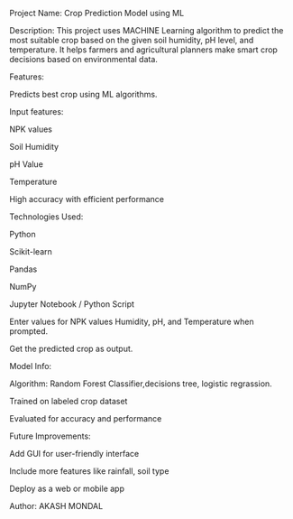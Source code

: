 Project Name: Crop Prediction Model using ML

Description:
This project uses MACHINE Learning algorithm to predict the most suitable crop based on the given soil humidity, pH level, and temperature. It helps farmers and agricultural planners make smart crop decisions based on environmental data.

Features:

Predicts best crop using ML algorithms.

Input features:

NPK values

Soil Humidity

pH Value

Temperature

High accuracy with efficient performance

Technologies Used:

Python

Scikit-learn

Pandas

NumPy

Jupyter Notebook / Python Script



Enter values for NPK values Humidity, pH, and Temperature when prompted.

Get the predicted crop as output.


Model Info:

Algorithm: Random Forest Classifier,decisions tree, logistic regrassion.

Trained on labeled crop dataset

Evaluated for accuracy and performance

Future Improvements:

Add GUI for user-friendly interface

Include more features like rainfall, soil type

Deploy as a web or mobile app

Author:
AKASH MONDAL
